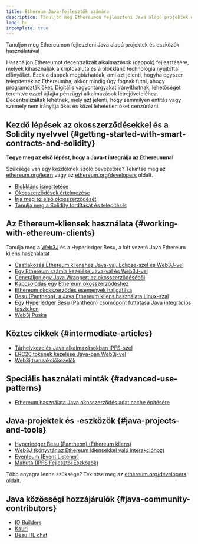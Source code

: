 ```yaml
---
title: Ethereum Java-fejlesztők számára
description: Tanuljon meg Ethereumon fejleszteni Java alapú projektek és eszközök használatával
lang: hu
incomplete: true
---
```


<FeaturedText>Tanuljon meg Ethereumon fejleszteni Java alapú projektek és eszközök használatával</FeaturedText>

Használjon Ethereumot decentralizált alkalmazások (dappok) fejlesztésére, melyek kihasználják a kriptovaluta és a blokklánc technológia nyújtotta előnyöket. Ezek a dappok megbízhatóak, ami azt jelenti, hogyha egyszer telepítették az Ethereumba, akkor mindig úgy fognak futni, ahogy programozták őket. Digitális vagyontárgyakat irányíthatnak, lehetőséget teremtve ezzel újfajta pénzügyi alkalmazások létrejöveteléhez. Decentralizáltak lehetnek, mely azt jelenti, hogy semmilyen entitás vagy személy nem irányítja őket és közel lehetetlen őket cenzúrázni.

## Kezdő lépések az okosszerződésekkel és a Solidity nyelvvel {#getting-started-with-smart-contracts-and-solidity}

**Tegye meg az első lépést, hogy a Java-t integrálja az Ethereummal**

Szüksége van egy kezdőknek szóló bevezetőre? Tekintse meg az [ethereum.org/learn](/learn/) vagy az [ethereum.org/developers](/developers/) oldalt.

- [Blokklánc ismertetése](https://kauri.io/article/d55684513211466da7f8cc03987607d5/blockchain-explained)
- [Okosszerződések értelmezése](https://kauri.io/article/e4f66c6079e74a4a9b532148d3158188/ethereum-101-part-5-the-smart-contract)
- [Írja meg az első okosszerződését](https://kauri.io/article/124b7db1d0cf4f47b414f8b13c9d66e2/remix-ide-your-first-smart-contract)
- [Tanulja meg a Solidity fordítását és telepítését](https://kauri.io/article/973c5f54c4434bb1b0160cff8c695369/understanding-smart-contract-compilation-and-deployment)

## Az Ethereum-kliensek használata {#working-with-ethereum-clients}

Tanulja meg a [Web3J](https://github.com/web3j/web3j) és a Hyperledger Besu, a két vezető Java Ethereum kliens használatát

- [Csatlakozás Ethereum klienshez Java-val, Eclipse-szel és Web3J-vel](https://kauri.io/article/b9eb647c47a546bc95693acc0be72546/connecting-to-an-ethereum-client-with-java-eclipse-and-web3j)
- [Egy Ethereum számla kezelése Java-val és Web3J-vel](https://kauri.io/article/925d923e12c543da9a0a3e617be963b4/manage-an-ethereum-account-with-java-and-web3j)
- [Generáljon egy Java Wrappert az okosszerződéséből](https://kauri.io/article/84475132317d4d6a84a2c42eb9348e4b/generate-a-java-wrapper-from-your-smart-contract)
- [Kapcsolódás egy Ethereum okosszerződéshez](https://kauri.io/article/14dc434d11ef4ee18bf7d57f079e246e/interacting-with-an-ethereum-smart-contract-in-java)
- [Ethereum okosszerződés események hallgatása](https://kauri.io/article/760f495423db42f988d17b8c145b0874/listening-for-ethereum-smart-contract-events-in-java)
- [Besu (Pantheon), a Java Ethereum kliens használata Linux-szal](https://kauri.io/article/276dd27f1458443295eea58403fd6965/using-pantheon-the-java-ethereum-client-with-linux)
- [Egy Hyperledger Besu (Pantheon) csomópont futtatása Java integrációs teszteken](https://kauri.io/article/7dc3ecc391e54f7b8cbf4e5fa0caf780/running-a-pantheon-node-in-java-integration-tests)
- [Web3j Puska](https://kauri.io/web3j-cheat-sheet-(java-ethereum)/5dfa1ea941ac3d0001ce1d90/c)

## Köztes cikkek {#intermediate-articles}

- [Tárhelykezelés Java alkalmazásokban IPFS-szel](https://kauri.io/article/3e8494f4f56f48c4bb77f1f925c6d926/managing-storage-in-a-java-application-with-ipfs)
- [ERC20 tokenek kezelése Java-ban Web3j-vel](https://kauri.io/article/d13e911bbf624108b1d5718175a5e0a0/manage-erc20-tokens-in-java-with-web3j)
- [Web3j tranzakciókezelők](https://kauri.io/article/4cb780bb4d0846438d11885a25b6d7e7/web3j-transaction-managers)

## Speciális használati minták {#advanced-use-patterns}

- [Ethereum használata Java okosszerződés adat cache építésére](https://kauri.io/article/fe81ee9612eb4e5a9ab72790ef24283d/using-eventeum-to-build-a-java-smart-contract-data-cache)

## Java-projektek és -eszközök {#java-projects-and-tools}

- [Hyperledger Besu (Pantheon) (Ethereum kliens)](https://docs.pantheon.pegasys.tech/en/stable/)
- [Web3J (könyvtár az Ethereum kliensekkel való interakcióhoz)](https://github.com/web3j/web3j)
- [Eventeum (Event Listener)](https://github.com/ConsenSys/eventeum)
- [Mahuta (IPFS Fejlesztői Eszközök)](https://github.com/ConsenSys/mahuta)

Több anyagra lenne szüksége? Tekintse meg az [ethereum.org/developers](/developers/) oldalt.

## Java közösségi hozzájárulók {#java-community-contributors}

- [IO Builders](https://io.builders)
- [Kauri](https://kauri.io)
- [Besu HL chat](https://chat.hyperledger.org/channel/besu)
